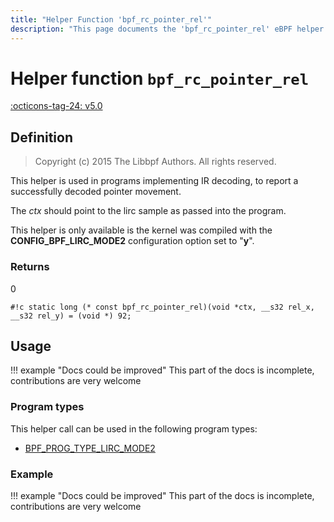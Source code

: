 ```yaml
---
title: "Helper Function 'bpf_rc_pointer_rel'"
description: "This page documents the 'bpf_rc_pointer_rel' eBPF helper function, including its defintion, usage, program types that can use it, and examples."
---
```

# Helper function `bpf_rc_pointer_rel`

<!-- [FEATURE_TAG](bpf_rc_pointer_rel) -->
[:octicons-tag-24: v5.0](https://github.com/torvalds/linux/commit/01d3240a04f4c09392e13c77b54d4423ebce2d72)
<!-- [/FEATURE_TAG] -->

## Definition

> Copyright (c) 2015 The Libbpf Authors. All rights reserved.


<!-- [HELPER_FUNC_DEF] -->
This helper is used in programs implementing IR decoding, to report a successfully decoded pointer movement.

The _ctx_ should point to the lirc sample as passed into the program.

This helper is only available is the kernel was compiled with the **CONFIG_BPF_LIRC_MODE2** configuration option set to "**y**".

### Returns

0

`#!c static long (* const bpf_rc_pointer_rel)(void *ctx, __s32 rel_x, __s32 rel_y) = (void *) 92;`
<!-- [/HELPER_FUNC_DEF] -->

## Usage

!!! example "Docs could be improved"
    This part of the docs is incomplete, contributions are very welcome

### Program types

This helper call can be used in the following program types:

<!-- DO NOT EDIT MANUALLY -->
<!-- [HELPER_FUNC_PROG_REF] -->
 * [BPF_PROG_TYPE_LIRC_MODE2](../program-type/BPF_PROG_TYPE_LIRC_MODE2.md)
<!-- [/HELPER_FUNC_PROG_REF] -->

### Example

!!! example "Docs could be improved"
    This part of the docs is incomplete, contributions are very welcome
